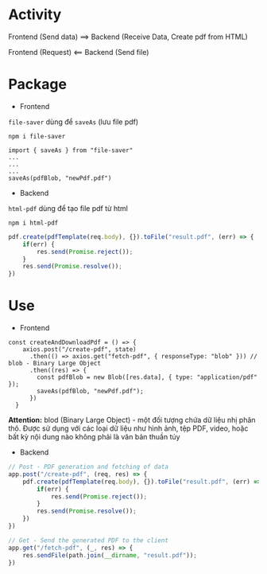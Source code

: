 # Activity

Frontend (Send data) ⟹ Backend (Receive Data, Create pdf from HTML)

Frontend (Request) ⟸ Backend (Send file)

# Package

- Frontend

`file-saver` dùng để `saveAs` (lưu file pdf)

```
npm i file-saver
```

```tsx
import { saveAs } from "file-saver"
...
...
...
saveAs(pdfBlob, "newPdf.pdf")
```

- Backend

`html-pdf` dùng để tạo file pdf từ html

```
npm i html-pdf
```

```js
pdf.create(pdfTemplate(req.body), {}).toFile("result.pdf", (err) => {
    if(err) {
        res.send(Promise.reject());
    }
    res.send(Promise.resolve());
})
```

# Use

- Frontend

```tsx
const createAndDownloadPdf = () => {
    axios.post("/create-pdf", state)
      .then(() => axios.get("fetch-pdf", { responseType: "blob" })) // blob - Binary Large Object
      .then((res) => {
        const pdfBlob = new Blob([res.data], { type: "application/pdf" });
        saveAs(pdfBlob, "newPdf.pdf");
      })
  }
```

**Attention:** blod (Binary Large Object) - một đối tượng chứa dữ liệu nhị phân thô. Được sử dụng với các loại dữ liệu như hình ảnh, tệp PDF, video, hoặc bất kỳ nội dung nào không phải là văn bản thuần túy

- Backend

```js
// Post - PDF generation and fetching of data
app.post("/create-pdf", (req, res) => {
    pdf.create(pdfTemplate(req.body), {}).toFile("result.pdf", (err) => {
        if(err) {
            res.send(Promise.reject());
        }
        res.send(Promise.resolve());
    })
})

// Get - Send the generated PDF to the client
app.get("/fetch-pdf", (_, res) => {
    res.sendFile(path.join(__dirname, "result.pdf"));
})
```
